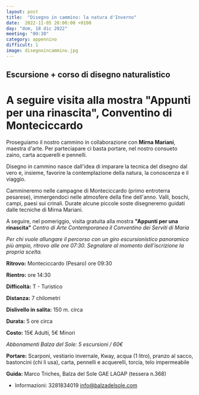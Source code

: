 ```yaml
---
layout: post
title:  "Disegno in cammino: la natura d'Inverno"
date:  2022-11-05 20:00:00 +0100
day: "dom, 18 dic 2022"
meeting: "09:30"
category: appennino 
difficult: 1
image: disegnoincammino.jpg 
---
```


## Escursione + corso di disegno naturalistico
# A seguire visita alla mostra "Appunti per una rinascita", Conventino di Monteciccardo

Proseguiamo il nostro cammino in collaborazione con **Mirna Mariani**, maestra d'arte. Per parteciapare ci basta portare, nel nostro consueto zaino, carta acquerelli e pennelli.

Disegno in cammino nasce dall'idea di imparare la tecnica del disegno dal vero e, insieme, favorire la contemplazione della natura, la conoscenza e il viaggio.

Cammineremo nelle campagne di Monteciccardo (primo entroterra pesarese), immergendoci nelle atmosfere della fine dell'anno. Valli, boschi, campi, paesi sui crinali. Durate alcune piccole soste disegneremo guidati dalle tecniche di Mirna Mariani.

A seguire, nel pomeriggio, visita gratuita alla mostra **"Appunti per una rinascita"**
*Centro di Arte Contemporanea il Conventino dei Serviti di Maria*

*Per chi vuole allungare il percorso con un giro escursionistico panoramico più ampio, ritrovo alle ore 07:30. Segnalare al momento dell'iscrizione la propria scelta.*


**Ritrovo:** Monteciccardo (Pesaro) ore 09:30

**Rientro:** ore 14:30 

**Difficoltà:** T - Turistico

**Distanza:** 7 chilometri

**Dislivello in salita:** 150 m. circa

**Durata:** 5 ore circa

**Costo:** 15€ Adulti, 5€ Minori

*Abbonamenti Balza del Sole: 5 escursioni / 60€*

**Portare:** Scarponi, vestiario invernale, Kway, acqua (1 litro), pranzo al sacco, bastoncini (chi li usa), carta, pennelli e acquerelli, torcia, telo impermeabile

**Guida:** Marco Triches, Balza del Sole GAE LAGAP (tessera n.368)
+ Informazioni: 3281834019    info@balzadelsole.com
